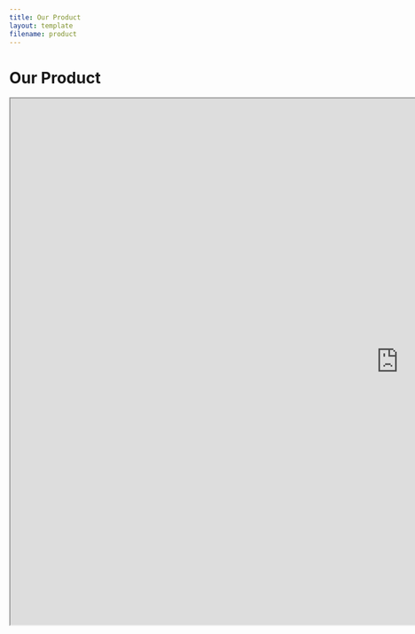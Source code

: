 ```yaml
---
title: Our Product
layout: template
filename: product
--- 
```


# Our Product    


<iframe src="https://public.tableau.com/views/Candidate_Visualizations/MainDashboard?:showVizHome=no&:embed=true" align = "center" width = "1400" height = "950"></iframe>


